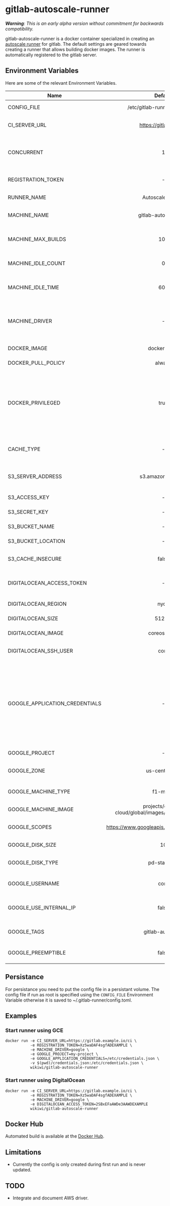 # gitlab-autoscale-runner

*__Warning__: This is an early alpha version without commitment for backwards compatibility.*

gitlab-autoscale-runner is a docker container specialized in creating an [autoscale runner](https://gitlab.com/gitlab-org/gitlab-ci-multi-runner/blob/master/docs/configuration/autoscale.md) for gitlab. The default settings are geared towards creating a runner that allows building docker images. The runner is automatically registered to the gitlab server.

## Environment Variables
Here are some of the relevant Environment Variables.

| Name | Default | Description |
| ---- |:-------:| ----------- |
| CONFIG_FILE | /etc/gitlab-runner/config.toml | Path to config file |
| CI_SERVER_URL | https://gitlab.com/ci | The CI endpoint of gitlab |
| CONCURRENT | 1 | Maximum number of machines running concurrently |
| REGISTRATION_TOKEN | - | The Runners Registration Token|
| RUNNER_NAME | Autoscale Runner | Name of Runner |
| MACHINE_NAME | gitlab-autoscale-%s | Naming scheme for the VMs |
| MACHINE_MAX_BUILDS | 100 | Maximum builds until a machine is delete |
| MACHINE_IDLE_COUNT | 0 | Number of permanent idling hosts |
| MACHINE_IDLE_TIME | 600 | Seconds after which an idling host is deleted |
| MACHINE_DRIVER | - | Docker Machine driver e.g: 'digitalocean', 'google', 'aws', ... |
| DOCKER_IMAGE | docker:latest | Default image to run builds |
| DOCKER_PULL_POLICY | always | Image Pull Policy |
| DOCKER_PRIVILEGED | true | Privileged is required to run docker builds. *Attention*: Only allow trusted builds to run on this runner when this is true |
| CACHE_TYPE | - | Currently only s3 is supported for caching |
| S3_SERVER_ADDRESS | s3.amazonaws.com | Address of S3-compactible endpoint |
| S3_ACCESS_KEY | - | S3 Credentials |
| S3_SECRET_KEY | - | S3 Credentials |
| S3_BUCKET_NAME | - | Name of Bucket in S3 |
| S3_BUCKET_LOCATION | - | Region of Bucket in S3 |
| S3_CACHE_INSECURE | false | If true use http instead of https |
| DIGITALOCEAN_ACCESS_TOKEN | - | Access Token for creating VMs on DigitalOcean |
| DIGITALOCEAN_REGION | nyc3 | Region to run Droplets in |
| DIGITALOCEAN_SIZE | 512mb | Size of Droplets |
| DIGITALOCEAN_IMAGE | coreos-beta | Disk image of Droplets |
| DIGITALOCEAN_SSH_USER | core | SSH user to connect to Droplets |
| GOOGLE_APPLICATION_CREDENTIALS | - | If set docker machine will look for credentials at specified path, otherwise it will use credentials from metadata. Read more [here](https://developers.google.com/identity/protocols/application-default-credentials). |
| GOOGLE_PROJECT | - | Google Project ID |
| GOOGLE_ZONE | us-central1-a | Zone to provision the VM |
| GOOGLE_MACHINE_TYPE | f1-micro | Type of machine to provision |
| GOOGLE_MACHINE_IMAGE | projects/coreos-cloud/global/images/family/coreos-beta | Machine Image ID |
| GOOGLE_SCOPES | https://www.googleapis.com/auth/logging.write | Scopes of provisioned machines |
| GOOGLE_DISK_SIZE | 10 | Size of Disk in GB |
| GOOGLE_DISK_TYPE | pd-standard | Disk type of ephermal disk |
| GOOGLE_USERNAME | core | Username to connect to the VM |
| GOOGLE_USE_INTERNAL_IP | false | Use internal IP when connecting to VM |
| GOOGLE_TAGS | gitlab-autoscale | Tags to be attached to the VMs |
| GOOGLE_PREEMPTIBLE | false | Use preemtible VMs |

## Persistance
For persistance you need to put the config file in a persistant volume. The config file if run as root is specified using the `CONFIG_FILE` Environment Variable otherwise it is saved to ~/.gitlab-runner/config.toml.

## Examples
### Start runner using GCE

    docker run -e CI_SERVER_URL=https://gitlab.example.io/ci \
               -e REGISTRATION_TOKEN=Xz5waDAF4sgfADEXAMPLE \
               -e MACHINE_DRIVER=google \
               -e GOOGLE_PROJECT=my-project \
               -e GOOGLE_APPLICATION_CREDENTIALS=/etc/credentials.json \
               -v $(pwd)/credentials.json:/etc/credentials.json \
               wikiwi/gitlab-autoscale-runner

### Start runner using DigitalOcean

    docker run -e CI_SERVER_URL=https://gitlab.example.io/ci \
               -e REGISTRATION_TOKEN=Xz5waDAF4sgfADEXAMPLE \
               -e MACHINE_DRIVER=google \
               -e DIGITALOCEAN_ACCESS_TOKEN=2SBxEFaAWDe3AAWDEXAMPLE
               wikiwi/gitlab-autoscale-runner

## Docker Hub
Automated build is available at the [Docker Hub](https://hub.docker.com/r/wikiwi/gitlab-autoscale-runner).

## Limitations
- Currently the config is only created during first run and is never updated.

## TODO
- Integrate and document AWS driver.

